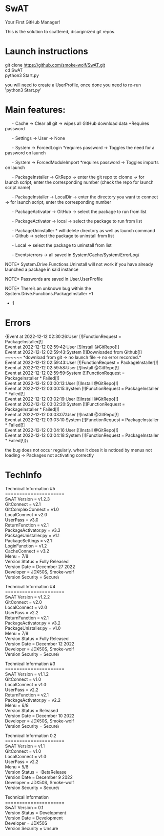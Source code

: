 # SwAT
Your First GitHub Manager!

This is the solution to scattered, disorginized git repos.

# Launch instructions
git clone https://github.com/smoke-wolf/SwAT.git \
cd SwAT\
python3 Start.py

you will need to create a UserProfile, once done you need to re-run 'python3 Start.py'


# Main features:

`	`⁃	Cache -> Clear all git -> wipes all GitHub download data \*Requires password 

`	`⁃	Settings -> User -> None

`	`⁃	System -> ForcedLogin \*requires password -> Toggles the need for a password on launch

`	`⁃	System -> ForcedModuleImport \*requires password -> Toggles imports on launch

`	`⁃	PackageInstaller -> GitRepo -> enter the git repo to clonne -> for launch script, enter the corresponding number (check the repo for launch script name)

`	`⁃	PackageInstaller -> LocalDir -> enter the directory you want to connect -> for launch script, enter the corresponding number

`	`⁃	PackageActivator -> GitHub -> select the package to run from list

`	`⁃  PackageActivator -> local -> select the package to run from list

`	`⁃	PackageUninstaller \* will delete directory as well as launch command\
`	`⁃		Github -> select the package to uninstall from list

`	`⁃		Local -> select the package to uninstall from list

`	`⁃	Events/errors -> all saved in System/Cache/System/ErrorLog/


NOTE\* System.Drive.Functions.Uninstall will not work if you have already launched a package in said instance

NOTE\* Passwords are saved in User.UserProfile

NOTE\* There’s an unknown bug within the System.Drive.Functions.PackageInstaller \*1



* 1
# Errors
{Event at 2022-12-12 02:30:26:User [!]FunctionRequest = PackageInstaller[!]\
Event at 2022-12-12 02:59:42:User [!]Install @GitRepo[!]\
Event at 2022-12-12 02:59:43:System [!]Downloaded from Github[!] ~~~~~~ \*download from git -> no launch file -> no error recorded.\* \
Event at 2022-12-12 02:59:43:User [!]FunctionRequest = PackageInstaller[!]\
Event at 2022-12-12 02:59:58:User [!]Install @GitRepo[!]\
Event at 2022-12-12 02:59:59:System [!]FunctionRequest = PackageInstaller \* Failed[!]\
Event at 2022-12-12 03:00:13:User [!]Install @GitRepo[!]\
Event at 2022-12-12 03:00:15:System [!]FunctionRequest = PackageInstaller \* Failed[!]\
Event at 2022-12-12 03:02:19:User [!]Install @GitRepo[!]\
Event at 2022-12-12 03:02:20:System [!]FunctionRequest = PackageInstaller \* Failed[!]\
Event at 2022-12-12 03:03:07:User [!]Install @GitRepo[!]\
Event at 2022-12-12 03:03:10:System [!]FunctionRequest = PackageInstaller \* Failed[!]\
Event at 2022-12-12 03:04:16:User [!]Install @GitRepo[!]\
Event at 2022-12-12 03:04:18:System [!]FunctionRequest = PackageInstaller \* Failed[!]}\

the bug does not occur regularly. when it does it is noticed by menus not loading -> Packages not activating correctly


# TechInfo

Technical Information #5\
=====================\
SwAT Version = v1.2.3\
GitConnect = v2.1\
GitComplexConnect = v1.0\
LocalConnect = v2.0\
UserPass = v3.0\
ReturnFunction = v2.1\
PackageActivator.py = v3.3\
PackageUnistaller.py = v1.1\
PackageSettings = v2.1\
LoginFunction = v1.2\
CacheConnect = v3.2\
Menu = 7/8\
Version Status = Fully Released\
Version Date = December 27 2022\
Developer = JDX50S, Smoke-wolf\
Version Security = Secure\


Technical Information #4\
=====================\
SwAT Version = v1.2.2\
GitConnect = v2.0\
LocalConnect = v2.0\
UserPass = v2.2\
ReturnFunction = v2.1\
PackageActivator.py = v3.2\
PackageUnistaller.py = v1.0\
Menu = 7/8\
Version Status = Fully Released\
Version Date = December 12 2022\
Developer = JDX50S, Smoke-wolf\
Version Security = Secure\


Technical Information #3\
=====================\
SwAT Version = v1.1.2\
GitConnect = v1.0\
LocalConnect = v1.0\
UserPass = v2.2\
ReturnFunction = v2.1\
PackageActivator.py = v2.2\
Menu = 6/8\
Version Status = Released\
Version Date = December 10 2022\
Developer = JDX50S, Smoke-wolf\
Version Security = Secure\


Technical Information 0.2\
=====================\
SwAT Version = v1.1\
GitConnect = v1.0\
LocalConnect = v1.0\
UserPass = v2.2\
Menu = 5/8\
Version Status = -BetaRelease\
Version Date = December 9 2022\
Developer = JDX50S, Smoke-wolf\
Version Security = Secure\


Technical Information\
=====================\
SwAT Version = 0.1\
Version Status = Development\
Version Date = Development\
Developer = JDX50S\
Version Security = Unsure
